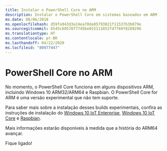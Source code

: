 ```yaml
---
title: Instalar o PowerShell Core no ARM
description: Instalar o PowerShell Core em sistemas baseados em ARM
ms.date: 08/06/2018
ms.openlocfilehash: d59fa943d3e24ea70da85793021f11537b3b879e
ms.sourcegitcommit: 6545c60578f7745be015111052fd7769f8289296
ms.translationtype: HT
ms.contentlocale: pt-BR
ms.lasthandoff: 04/22/2020
ms.locfileid: "80977447"
---
```

# <a name="powershell-core-on-arm"></a>PowerShell Core no ARM

No momento, o PowerShell Core funciona em alguns dispositivos ARM, incluindo Windows 10 ARM32/ARM64 e Raspbian.
O PowerShell Core for ARM é uma versão experimental que não tem suporte.

Para saber mais sobre a instalação desses builds experimentais, confira as instruções de instalação do [Windows 10 IoT Enterprise](installing-powershell-core-on-windows.md#deploying-on-windows-10-iot-enterprise), [Windows 10 IoT Core](installing-powershell-core-on-windows.md#deploying-on-windows-10-iot-core) e [Raspbian](installing-powershell-core-on-linux.md#raspbian).

Mais informações estarão disponíveis à medida que a história do ARM64 avançar.

Fique ligado!
